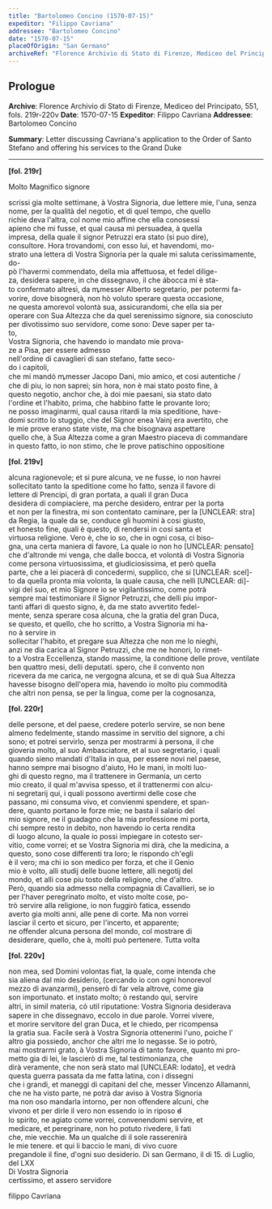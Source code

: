 ```yaml
---
title: "Bartolomeo Concino (1570-07-15)"
expeditor: "Filippo Cavriana"
addressee: "Bartolomeo Concino"
date: "1570-07-15"
placeOfOrigin: "San Germano"
archiveRef: "Florence Archivio di Stato di Firenze, Mediceo del Principato, 551, fols. 219r-220v"
---
```


## Prologue

**Archive**: Florence Archivio di Stato di Firenze, Mediceo del Principato, 551, fols. 219r-220v
**Date**: 1570-07-15
**Expeditor**: Filippo Cavriana
**Addressee**: Bartolomeo Concino

**Summary**: Letter discussing Cavriana's application to the Order of Santo Stefano and offering his services to the Grand Duke

---


**[fol. 219r]**

Molto Magnifico  signore

  
scrissi gia molte settimane, à Vostra Signoria, due lettere mie, l'una, senza   
nome, per la qualità del negotio, et di quel tempo, che quello   
richie deva l'altra, col nome mio affine che ella conosessi   
apieno che mi fusse, et qual causa mi persuadea, à quella   
impresa, della quale il signor Petruzzi era stato (si puo dire),   
consultore. Hora trovandomi, con esso lui, et havendomi, mo-  
strato una lettera  di Vostra Signoria  per la quale mi saluta cerissimamente, do-  
pò l'havermi commendato, della mia affettuosa, et fedel dilige-  
za, desidera sapere, in che dissegnavo, il che ábocca mi è sta-  
to confermato altresì, da ꝳmesser Alberto segretario, per potermi fa-  
vorire, dove bisognerà, non  hò voluto sperare questa occasione,   
ne questa amorevol volontà sua, assicurandomi, che ella sia per   
operare con Sua Altezza  che da quel serenissimo  signore, sia conosciuto   
per divotissimo suo servidore, come sono: Deve saper per ta-  
to,   
Vostra Signoria, che havendo io mandato mie prova-  
ze a Pisa, per essere admesso   
nell'ordine di cavaglieri di san stefano, fatte seco-  
do i capitoli,   
che mi mandó ꝳmesser Jacopo Dani, mio amico, et cosi autentiche /   
che di piu, io non saprei; sin hora, non  è mai stato posto fine, à   
questo negotio, anchor che, à doi mie paesani, sia stato dato   
l'ordine et l'habito, prima, che habbino fatte le provante loro;   
ne posso imaginarmi, qual causa ritardi la mia speditione, have-  
domi scritto lo stuggio, che del Signor enea Vainj era avertito, che   
le mie prove erano state viste, ma che bisognava aspettare   
quello che, à Sua Altezza  come a gran Maestro piaceva di commandare   
in questo fatto, io non  stimo, che le prove patischino oppositione


**[fol. 219v]**

  
alcuna ragionevole; et si pure alcuna, ve ne fusse, io non  havrei   
sollecitato tanto la speditione come ho fatto, senza il favore di   
lettere di Prencipi, di gran portata, a quali il gran Duca   
desidera di compiaciere, ma perche desidero, entrar per la porta   
et non  per la finestra, mi son contentato caminare, per la [UNCLEAR: stra]  
da Regia, la quale da se, conduce gli huomini à cosi giusto,   
et honesto fine, quali è questo, di rendersi in cosi santa et   
virtuosa religione. Vero è, che io so, che in ogni cosa, ci biso-  
gna, una certa maniera di favore, La quale io non  ho [UNCLEAR: pensato]  
che d'altronde mi venga, che dalle bocca, et volontà di Vostra Signoria   
come persona virtuosissima, et giudiciosissima, et però quella   
parte, che a lei piacerà di concedermi, supplico, che si [UNCLEAR: scel]-  
to da quella pronta mia volonta, la quale causa, che nelli [UNCLEAR: di]-  
vigi del suo, et mio Signore  io se vigilantissimo, come potrà   
sempre mai testimoniare il Signor Petruzzi, che delli piu impor-  
tanti affari di questo signo, è, da me stato avvertito fedel-  
mente, senza sperare cosa alcuna, che la gratia del gran Duca,   
se questo, et quello, che ho scritto, a Vostra Signoria  mi ha-  
no à servire in   
sollecitar l'habito, et pregare sua Altezza  che non me lo nieghi,   
anzi ne dia carica al Signor Petruzzi, che me ne honori, lo rimet-  
to a Vostra Eccellenza, stando massime, la conditione delle prove, ventilate   
ben quattro mesi, delli deputati. spero, che il convento non   
ricevera da me carica, ne vergogna alcuna, et se di quà Sua Altezza   
havesse bisogno dell'opera mia, havendo io molto piu commodità   
che altri non  pensa, se per la lingua, come per la cognosanza,


**[fol. 220r]**

  
delle persone, et del paese, credere poterlo servire, se non  bene   
almeno fedelmente, stando massime in servitio del signore, a chi   
sono; et potrei servirlo, senza per mostrarmi à persona, il che   
gioveria molto, al suo Ambasciatore, et al suo segretario, i quali   
quando  sieno mandati d'Italia in qua, per essere novi nel paese,   
hanno sempre mai bisogno d'aiuto, Ho le mani, in molti luo-  
ghi di questo regno, ma il trattenere in Germania, un certo   
mio creato, il qual m'avvisa spesso, et il trattenermi con alcu-  
ni segretarij qui, i quali possono avertirmi delle cose che   
passano, mi consuma vivo, et convienmi spendere, et span-  
dere, quanto portano le forze mie; ne basta il salario del   
mio signore, ne il guadagno che la mia professione mi porta,   
chi sempre resto in debito, non  havendo io certa rendita   
di luogo alcuno, la quale io possi impiegare in cotesto ser-  
vitio, come vorrei; et se Vostra Signoria  mi dirà, che la medicina, a   
questo, sono cose differenti tra loro; le rispondo ch'egli   
è il vero; ma chi io son medico per forza, et che il Genio   
mio è volto, alli studij delle buone lettere, alli negotij del   
mondo, et alli cose piu tosto della religione, che d'altro.   
Però, quando  sia admesso nella compagnia di Cavallieri, se io   
per l'haver peregrinato molto, et visto molte cose, po-  
trò servire alla religione, io non  fuggirò fatica, essendo   
averto gia molti anni, alle pene di corte. Ma non  vorrei   
lasciar il certo et sicuro, per l'incerto, et apparente;   
ne offender alcuna persona del mondo, col mostrare di   
desiderare, quello, che à, molti può pertenere. Tutta volta


**[fol. 220v]**

  
non  mea, sed Domini volontas fiat, la quale, come intenda che   
sia aliena dal mio desiderio, (cercando io con ogni  honorevol   
mezzo di avanzarmi), penserò di far vela altrove, come gia   
son importunato. et instato molto; ò restando qui, servire   
altri, in simil materia, co̍ util riputatione: Vostra Signoria  desiderava   
sapere in che dissegnavo, eccolo in due parole. Vorrei vivere,   
et morire servitore del gran Duca, et le chiedo, per ricompensa   
la gratia sua. Facile serà à Vostra Signoria  ottenermi l'uno, poiche l'   
altro gia possiedo, anchor che altri me lo negasse. Se io potrò,   
mai mostrarmi grato, à Vostra Signoria  di tanto favore, quanto mi pro-  
metto gia di lei, le lascierò di me, tal testimonianza, che   
dirà veramente, che non serà stato mal [UNCLEAR: lodato], et vedrà   
questa guerra passata da me fatta latina, con i dissegni   
che i grandi, et maneggi di capitani del che, messer Vincenzo Allamanni, che ne ha visto parte, ne potrà dar aviso à Vostra Signoria   
ma non  oso mandarla intorno, per non  offendere alcuni, che   
vivono et per dirle il vero non  essendo io in riposo d̵   
lo spirito, ne agiato come vorrei, convenendomi servire, et   
medicare, et peregrinare, non  ho potuto rivedere, li fati   
che, mie vecchie. Ma un qualche di il sole rasserenirà   
le mie tenere. et qui li baccio le mani, di vivo cuore   
pregandole il fine, d'ogni suo desiderio. Di san Germano, il di 15. di Luglio, del LXX  
Di Vostra Signoria   
certissimo, et assero servidore

filippo Cavriana

